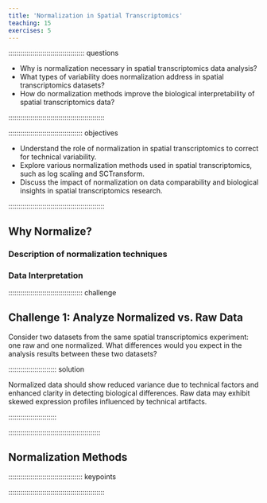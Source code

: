 ```yaml
---
title: 'Normalization in Spatial Transcriptomics'
teaching: 15
exercises: 5
---
```


:::::::::::::::::::::::::::::::::::::: questions 

- Why is normalization necessary in spatial transcriptomics data analysis?
- What types of variability does normalization address in spatial transcriptomics datasets?
- How do normalization methods improve the biological interpretability of spatial transcriptomics data?

::::::::::::::::::::::::::::::::::::::::::::::::

::::::::::::::::::::::::::::::::::::: objectives

- Understand the role of normalization in spatial transcriptomics to correct for technical variability.
- Explore various normalization methods used in spatial transcriptomics, such as log scaling and SCTransform.
- Discuss the impact of normalization on data comparability and biological insights in spatial transcriptomics research.

::::::::::::::::::::::::::::::::::::::::::::::::

## Why Normalize?

### Description of normalization techniques

### Data Interpretation

::::::::::::::::::::::::::::::::::::: challenge 

## Challenge 1: Analyze Normalized vs. Raw Data

Consider two datasets from the same spatial transcriptomics experiment: one raw and one normalized. What differences would you expect in the analysis results between these two datasets?

:::::::::::::::::::::::: solution 

Normalized data should show reduced variance due to technical factors and enhanced clarity in detecting biological differences. Raw data may exhibit skewed expression profiles influenced by technical artifacts.


::::::::::::::::::::::::

::::::::::::::::::::::::::::::::::::::::::::::

## Normalization Methods

::::::::::::::::::::::::::::::::::::: keypoints 

::::::::::::::::::::::::::::::::::::::::::::::::
